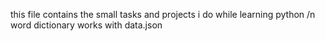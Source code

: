 this file contains the small tasks and projects i do while learning python /n
word dictionary works with data.json
